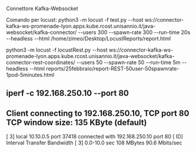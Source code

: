 Connettore Kafka-Websocket

Comando per locust: python3 -m locust -f test.py --host ws://connector-kafka-ws-promenade-lyon.apps.kube.rcost.unisannio.it/java-websocket/kafka-connector/ --users 300 --spawn-rate 300 --run-time 20s --headless --html /home/zimeo/Desktop/LocustReports/report.html


python3 -m locust -f locustRest.py --host ws://connector-kafka-ws-promenade-lyon.apps.kube.rcost.unisannio.it/java-websocket/kafka-connector-rest-coordinates/ --users 50 --spawn-rate 50 --run-time 5m --headless --html reports/25febbraio/report-REST-50user-50spawnrate-1pod-5minutes.html



iperf -c 192.168.250.10 --port 80
------------------------------------------------------------
Client connecting to 192.168.250.10, TCP port 80
TCP window size:  135 KByte (default)
------------------------------------------------------------
[  3] local 10.10.0.5 port 37418 connected with 192.168.250.10 port 80
[ ID] Interval       Transfer     Bandwidth
[  3]  0.0-10.0 sec   108 MBytes  90.6 Mbits/sec
